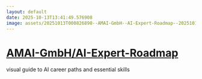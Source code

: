 ```yaml
---
layout: default
date: 2025-10-13T13:41:49.576908
image: assets/20251013T000826890--AMAI-GmbH--AI-Expert-Roadmap--20251013T001532965--cropped.png
---
```


# [AMAI-GmbH/AI-Expert-Roadmap](https://github.com/AMAI-GmbH/AI-Expert-Roadmap)

visual guide to AI career paths and essential skills
